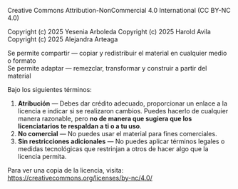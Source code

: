 Creative Commons Attribution-NonCommercial 4.0 International (CC BY-NC 4.0)

Copyright (c) 2025 Yesenia Arboleda
Copyright (c) 2025 Harold Avila
Copyright (c) 2025 Alejandra Arteaga

Se permite compartir — copiar y redistribuir el material en cualquier medio o formato  
Se permite adaptar — remezclar, transformar y construir a partir del material  

Bajo los siguientes términos:

1. **Atribución** — Debes dar crédito adecuado, proporcionar un enlace a la licencia e indicar si se realizaron cambios. Puedes hacerlo de cualquier manera razonable, pero **no de manera que sugiera que los licenciatarios te respaldan a ti o a tu uso**.
2. **No comercial** — No puedes usar el material para fines comerciales.
3. **Sin restricciones adicionales** — No puedes aplicar términos legales o medidas tecnológicas que restrinjan a otros de hacer algo que la licencia permita.

Para ver una copia de la licencia, visita: https://creativecommons.org/licenses/by-nc/4.0/

